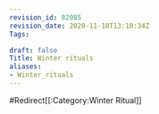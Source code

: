 ```yaml
---
revision_id: 82085
revision_date: 2020-11-18T13:10:34Z
Tags:

draft: false
Title: Winter rituals
aliases:
- Winter_rituals
---
```

#Redirect[[:Category:Winter Ritual]]
